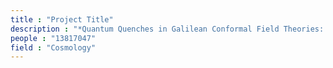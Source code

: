 ```yaml
---
title : "Project Title"
description : "*Quantum Quenches in Galilean Conformal Field Theories: Calculation of certain quantities following a quantum quench in 2d GCFT. (ongoin)"
people : "13817047"
field : "Cosmology"
---
```

